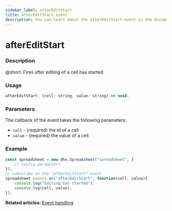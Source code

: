 ```yaml
---
sidebar_label: afterEditStart
title: afterEditStart event
description: You can learn about the afterEditStart event in the documentation of the DHTMLX JavaScript Spreadsheet library. Browse developer guides and API reference, try out code examples and live demos, and download a free 30-day evaluation version of DHTMLX Spreadsheet.
---
```


# afterEditStart

### Description

@short: Fires after editing of a cell has started

### Usage

~~~jsx
afterEditStart: (cell: string, value: string) => void;
~~~

### Parameters

The callback of the event takes the following parameters:

- `cell` - (required) the id of a cell
- `value` - (required) the value of a cell

### Example

~~~jsx {5-8}
const spreadsheet = new dhx.Spreadsheet("spreadsheet", {
    // config parameters
});
// subscribe on the "afterEditStart" event
spreadsheet.events.on("afterEditStart", function(cell, value){
	console.log("Editing has started");
    console.log(cell, value);
});
~~~

**Related articles:** [Event handling](handling_events.md)